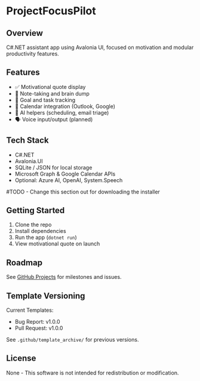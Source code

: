 # ProjectFocusPilot

## Overview
C#.NET assistant app using Avalonia UI, focused on motivation and modular productivity features.

## Features
- ✅ Motivational quote display
- 📝 Note-taking and brain dump
- 🎯 Goal and task tracking
- 📅 Calendar integration (Outlook, Google)
- 🤖 AI helpers (scheduling, email triage)
- 🗣️ Voice input/output (planned)

## Tech Stack
- C#.NET
- Avalonia.UI
- SQLite / JSON for local storage
- Microsoft Graph & Google Calendar APIs
- Optional: Azure AI, OpenAI, System.Speech

#TODO - Change this section out for downloading the installer
## Getting Started
1. Clone the repo
2. Install dependencies
3. Run the app (`dotnet run`)
4. View motivational quote on launch

## Roadmap
See [GitHub Projects](https://github.com/users/DeeJaeMann/projects/4/) for milestones and issues.

## Template Versioning
Current Templates:
- Bug Report: v1.0.0
- Pull Request: v1.0.0

See `.github/template_archive/` for previous versions.

## License
None - This software is not intended for redistribution or modification.
